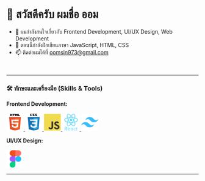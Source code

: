 # 👋 สวัสดีครับ ผมชื่อ ออม


- 🔭 ผมกำลังสนใจเกี่ยวกับ Frontend Development, UI/UX Design, Web Development
- 🌱 ตอนนี้กำลังฝึกเขียนภาษา JavaScript, HTML, CSS
- 📫 ติดต่อผมได้ที่ oomsin973@gmail.com
<br/>

---
### 🛠️ ทักษะและเครื่องมือ (Skills & Tools)

<p align="left">
  <strong>Frontend Development:</strong><br/><br/>
  <a href="https://developer.mozilla.org/en-US/docs/Web/HTML" target="_blank" rel="noreferrer">
    <img src="https://raw.githubusercontent.com/devicons/devicon/master/icons/html5/html5-original-wordmark.svg" alt="html5" width="45" height="45"/>
  </a>
  <a href="https://developer.mozilla.org/en-US/docs/Web/CSS" target="_blank" rel="noreferrer">
    <img src="https://raw.githubusercontent.com/devicons/devicon/master/icons/css3/css3-original-wordmark.svg" alt="css3" width="45" height="45"/>
  </a>
  <a href="https://developer.mozilla.org/en-US/docs/Web/JavaScript" target="_blank" rel="noreferrer">
    <img src="https://raw.githubusercontent.com/devicons/devicon/master/icons/javascript/javascript-original.svg" alt="javascript" width="45" height="45"/>
  </a>
  <a href="https://react.dev/" target="_blank" rel="noreferrer">
    <img src="https://raw.githubusercontent.com/devicons/devicon/master/icons/react/react-original-wordmark.svg" alt="react" width="45" height="45"/>
  </a>
  <a href="https://tailwindcss.com/" target="_blank" rel="noreferrer">
    <img src="https://raw.githubusercontent.com/devicons/devicon/master/icons/tailwindcss/tailwindcss-original.svg" alt="tailwindcss" width="45" height="45"/>
  </a>
</p>

<p align="left">
  <strong>UI/UX Design:</strong><br/><br/>
  <a href="https://www.figma.com/" target="_blank" rel="noreferrer"> 
    <img src="https://raw.githubusercontent.com/devicons/devicon/master/icons/figma/figma-original.svg" alt="figma" width="45" height="45"/> 
  </a>
</p>

---
